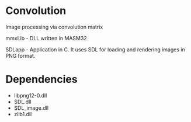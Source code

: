 Convolution
===========

Image processing via convolution matrix

mmxLib - DLL written in MASM32

SDLapp - Application in C. It uses SDL for loading and rendering images in PNG format.


Dependencies
============
* libpng12-0.dll
* SDL.dll
* SDL_image.dll
* zlib1.dll
